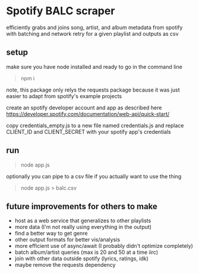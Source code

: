 # Spotify BALC scraper

efficiently grabs and joins song, artist, and album metadata from spotify with batching and network retry for a given playlist and outputs as csv

## setup
make sure you have node installed and ready to go in the command line

> npm i
 
note, this package only relys the requests package because it was just easier to adapt from spotify's example projects

create an spotify developer account and app as described here https://developer.spotify.com/documentation/web-api/quick-start/

copy credentials_empty.js to a new file named credentials.js and replace CLIENT_ID and CLIENT_SECRET with your spotify app's credentials

## run
> node app.js

optionally you can pipe to a csv file if you actually want to use the thing

> node app.js > balc.csv

## future improvements for others to make
- host as a web service that generalizes to other playlists
- more data (I'm not really using everything in the output)
- find a better way to get genre
- other output formats for better vis/analysis
- more efficient use of async/await (I probably didn't optimize completely)
- batch album/artist queries (max is 20 and 50 at a time iirc)
- join with other data outside spotify (lyrics, ratings, idk)
- maybe remove the requests dependency
